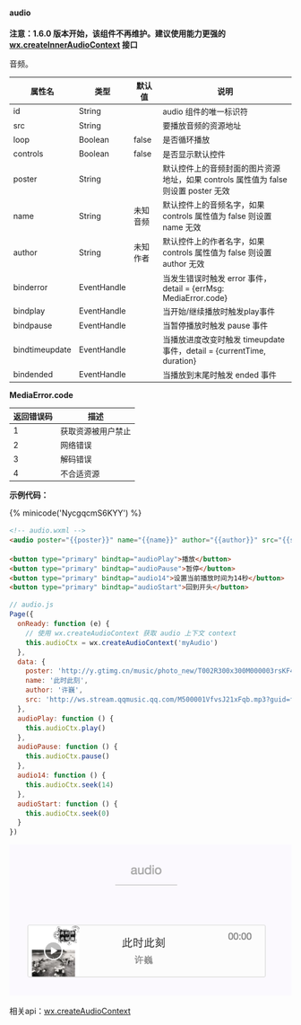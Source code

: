 #### audio

**注意：1.6.0 版本开始，该组件不再维护。建议使用能力更强的 [wx.createInnerAudioContext](../api/createInnerAudioContext.md) 接口**

音频。

| 属性名         | 类型        | 默认值   | 说明                                                                                |
|----------------|-------------|----------|-------------------------------------------------------------------------------------|
| id             | String      |          | audio 组件的唯一标识符                                                              |
| src            | String      |          | 要播放音频的资源地址                                                                |
| loop           | Boolean     | false    | 是否循环播放                                                                        |
| controls       | Boolean     | false    | 是否显示默认控件                                                                    |
| poster         | String      |          | 默认控件上的音频封面的图片资源地址，如果 controls 属性值为 false 则设置 poster 无效 |
| name           | String      | 未知音频 | 默认控件上的音频名字，如果 controls 属性值为 false 则设置 name 无效                 |
| author         | String      | 未知作者 | 默认控件上的作者名字，如果 controls 属性值为 false 则设置 author 无效               |
| binderror      | EventHandle |          | 当发生错误时触发 error 事件，detail = {errMsg: MediaError.code}                     |
| bindplay       | EventHandle |          | 当开始/继续播放时触发play事件                                                       |
| bindpause      | EventHandle |          | 当暂停播放时触发 pause 事件                                                         |
| bindtimeupdate | EventHandle |          | 当播放进度改变时触发 timeupdate 事件，detail = {currentTime, duration}              |
| bindended      | EventHandle |          | 当播放到末尾时触发 ended 事件                                                       |

**MediaError.code**

| 返回错误码 | 描述               |
|------------|--------------------|
| 1          | 获取资源被用户禁止 |
| 2          | 网络错误           |
| 3          | 解码错误           |
| 4          | 不合适资源         |


**示例代码：**

{% minicode('NycgqcmS6KYY') %}

```html
<!-- audio.wxml -->
<audio poster="{{poster}}" name="{{name}}" author="{{author}}" src="{{src}}" id="myAudio" controls loop></audio>

<button type="primary" bindtap="audioPlay">播放</button>
<button type="primary" bindtap="audioPause">暂停</button>
<button type="primary" bindtap="audio14">设置当前播放时间为14秒</button>
<button type="primary" bindtap="audioStart">回到开头</button>
```

```javascript
// audio.js
Page({
  onReady: function (e) {
    // 使用 wx.createAudioContext 获取 audio 上下文 context
    this.audioCtx = wx.createAudioContext('myAudio')
  },
  data: {
    poster: 'http://y.gtimg.cn/music/photo_new/T002R300x300M000003rsKF44GyaSk.jpg?max_age=2592000',
    name: '此时此刻',
    author: '许巍',
    src: 'http://ws.stream.qqmusic.qq.com/M500001VfvsJ21xFqb.mp3?guid=ffffffff82def4af4b12b3cd9337d5e7&uin=346897220&vkey=6292F51E1E384E06DCBDC9AB7C49FD713D632D313AC4858BACB8DDD29067D3C601481D36E62053BF8DFEAF74C0A5CCFADD6471160CAF3E6A&fromtag=46',
  },
  audioPlay: function () {
    this.audioCtx.play()
  },
  audioPause: function () {
    this.audioCtx.pause()
  },
  audio14: function () {
    this.audioCtx.seek(14)
  },
  audioStart: function () {
    this.audioCtx.seek(0)
  }
})
```
![audio](../image/pic/audio.png)

相关api：[wx.createAudioContext](../api/api-audio.md)
